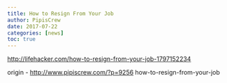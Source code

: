 ```yaml
---
title: How to Resign From Your Job
author: PipisCrew
date: 2017-07-22
categories: [news]
toc: true
---
```


http://lifehacker.com/how-to-resign-from-your-job-1797152234

origin - http://www.pipiscrew.com/?p=9256 how-to-resign-from-your-job